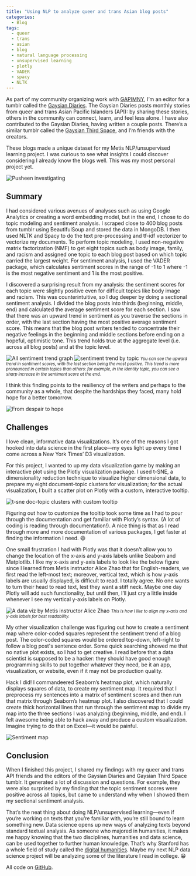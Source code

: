 ```yaml
---
title: "Using NLP to analyze queer and trans Asian blog posts"
categories:
  - Blog
tags:
  - queer
  - trans
  - asian
  - blog
  - natural language processing
  - unsupervised learning
  - plotly
  - VADER
  - spacy
  - NLTK
---
```

As part of my community organizing work with [GAPIMNY](http://www.gapimny.org), I’m an editor for a tumblr called the [Gaysian Diaries](https://gaysiandiaries.com). The Gaysian Diaries posts monthly stories from queer and trans Asian Pacific Islanders (API): by sharing these stories, others in the community can connect, learn, and feel less alone. I have also contributed to the Gaysian Diaries, having written a couple posts. There’s a similar tumblr called the [Gaysian Third Space](https://gaysianthirdspace.com), and I’m friends with the creators.

These blogs made a unique dataset for my Metis NLP/unsupervised learning project. I was curious to see what insights I could discover considering I already know the blogs well. This was my most personal project yet.

![Pusheen investigating](https://64.media.tumblr.com/50a9ea1e5cd61aa43466f29737bb5047/tumblr_naw3jssQSq1qhy6c9o3_400.gifv)

## Summary
I had considered various avenues of analyses such as using Google Analytics or creating a word embedding model, but in the end, I chose to do topic modeling and sentiment analysis. I scraped close to 400 blog posts from tumblr using BeautifulSoup and stored the data in MongoDB. I then used NLTK and Spacy to do the text pre-processing and tf-idf vectorizer to vectorize my documents. To perform topic modeling, I used non-negative matrix factorization (NMF) to get eight topics such as body image, family, and racism and assigned one topic to each blog post based on which topic carried the largest weight. For sentiment analysis, I used the VADER package, which calculates sentiment scores in the range of -1 to 1 where -1 is the most negative sentiment and 1 is the most positive.

I discovered a surprising result from my analysis: the sentiment scores for each topic were slightly positive even for difficult topics like body image and racism. This was counterintuitive, so I dug deeper by doing a sectional sentiment analysis. I divided the blog posts into thirds (beginning, middle, end) and calculated the average sentiment score for each section. I saw that there was an upward trend in sentiment as you traverse the sections in order, with the last section having the most positive average sentiment score. This means that the blog post writers tended to concentrate their negative feelings in the beginning and middle sections before ending on a hopeful, optimistic tone. This trend holds true at the aggregate level (i.e. across all blog posts) and at the topic level.

![All sentiment trend graph](https://user-images.githubusercontent.com/62628676/100012330-16c62100-2da1-11eb-97e1-1fb9143319d2.png)
![sentiment trend by topic](https://user-images.githubusercontent.com/62628676/100010363-27c16300-2d9e-11eb-8919-455b522ac64b.png)
<span style="font-size: .8em; font-style: italic;">You can see the upward trend in sentiment scores, with the last section being the most positive. This trend is more pronounced in certain topics than others: for example, in the identity topic, you can see a sharp increase in the sentiment score at the end. </span>

I think this finding points to the resiliency of the writers and perhaps to the community as a whole, that despite the hardships they faced, many hold hope for a better tomorrow.

![From despair to hope](https://user-images.githubusercontent.com/62628676/95486383-ecd7ad00-0960-11eb-8a22-4f27ebb1f846.png)

## Challenges
I love clean, informative data visualizations. It’s one of the reasons I got hooked into data science in the first place—my eyes light up every time I come across a New York Times’ D3 visualization.

For this project, I wanted to up my data visualization game by making an interactive plot using the Plotly visualization package. I used t-SNE, a dimensionality reduction technique to visualize higher dimensional data, to prepare my eight document-topic clusters for visualization; for the actual visualization, I built a scatter plot on Plotly with a custom, interactive tooltip.

![t-sne doc-topic clusters with custom tooltip](https://user-images.githubusercontent.com/62628676/95398790-b6545080-08d4-11eb-9a2b-de9472541208.png)

Figuring out how to customize the tooltip took some time as I had to pour through the documentation and get familiar with Plotly’s syntax. (A lot of coding is reading through documentation!). A nice thing is that as I read through more and more documentation of various packages, I get faster at finding the information I need. :smile:

One small frustration I had with Plotly was that it doesn’t allow you to change the location of the x-axis and y-axis labels unlike Seaborn and Matplotlib. I like my x-axis and y-axis labels to look like the below figure since I learned from Metis instructor Alice Zhao that for English-readers, we first read the left-most text; moreover, vertical text, which is how y-axis labels are usually displayed, is difficult to read. I totally agree. No one wants to turn their head to read text, lest they want a stiff neck. Maybe one day Plotly will add such functionality, but until then, I’ll just cry a little inside whenever I see my vertical y-axis labels on Plotly.

![A data viz by Metis instructor Alice Zhao](https://user-images.githubusercontent.com/62628676/95484740-d7fa1a00-095e-11eb-84c5-b5c0d4c19a2c.png)
<span style="font-size: .8em; font-style: italic;">This is how I like to align my x-axis and y-axis labels for best readability.</span>

My other visualization challenge was figuring out how to create a sentiment map where color-coded squares represent the sentiment trend of a blog post. The color-coded squares would be ordered top-down, left-right to follow a blog post's sentence order. Some quick searching showed me that no native plot exists, so I had to get creative. I read before that a data scientist is supposed to be a hacker: they should have good enough programming skills to put together whatever they need, be it an app, visualization, or website, even if it may not be production quality.

Hack I did! I commandeered Seaborn’s heatmap plot, which naturally displays squares of data, to create my sentiment map. It required that I preprocess my sentences into a matrix of sentiment scores and then run that matrix through Seaborn’s heatmap plot. I also discovered that I could create thick horizontal lines that run through the sentiment map to divide my map into the three sections I was analyzing (beginning, middle, and end). I felt awesome being able to hack away and produce a custom visualization. Imagine trying to do that on Excel—it would be painful.

![Sentiment map](https://user-images.githubusercontent.com/62628676/95486449-024cd700-0961-11eb-9d5f-9cec5d3554f9.png)

## Conclusion
When I finished this project, I shared my findings with my queer and trans API friends and the editors of the Gaysian Diaries and Gaysian Third Space tumblr. It generated a lot of discussion and questions. For example, they were also surprised by my finding that the topic sentiment scores were positive across all topics, but came to understand why when I showed them my sectional sentiment analysis.

That’s the neat thing about doing NLP/unsupervised learning—even if you’re working on texts that you’re familiar with, you’re still bound to learn something new. Data science opens up new ways of analyzing texts beyond standard textual analysis. As someone who majored in humanities, it makes me happy knowing that the two disciplines, humanities and data science, can be used together to further human knowledge. That’s why Stanford has a whole field of study called the [digital humanities](https://shc.stanford.edu/digital-humanities). Maybe my next NLP data science project will be analyzing some of the literature I read in college. :grin:

All code on [GitHub](https://github.com/binh748/queer-asian-stories).
